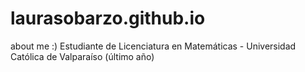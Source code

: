 # laurasobarzo.github.io
about me :) 
Estudiante de Licenciatura en Matemáticas - Universidad Católica de Valparaíso (último año)
